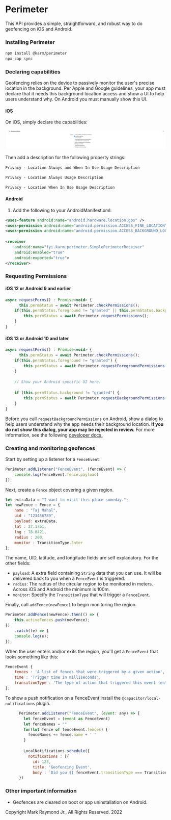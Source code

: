 # Perimeter

This API provides a simple, straightforward, and robust way to do geofencing on iOS and Android. 

### Installing Perimeter

```bash
npm install @karm/perimeter
npx cap sync
```

### Declaring capabilities

Geofencing relies on the device to passively monitor the user's precise location in the background. Per Apple and Google guidelines, your app must declare that it needs this background location access and show a UI to help users understand why. On Android you must manually show this UI. 

#### iOS

On iOS, simply declare the capabilities:

![iOS Background Location](ios_bg_location.png)

Then add a description for the following property strings:

`Privacy - Location Always and When In Use Usage Description`

`Privacy - Location Always Usage Description`

`Privacy - Location When In Use Usage Description`

#### Android

1. Add the following to your AndroidManifest.xml:

```xml
<uses-feature android:name="android.hardware.location.gps" />
<uses-permission android:name="android.permission.ACCESS_FINE_LOCATION" />
<uses-permission android:name="android.permission.ACCESS_BACKGROUND_LOCATION" />

<receiver
    android:name="fyi.karm.perimeter.SimplePerimeterReceiver"
    android:enabled="true"
    android:exported="true">
</receiver>
```


### Requesting Permissions

#### iOS 12 or Android 9 and earlier

```javascript
async requestPerms() : Promise<void> {
      this.permStatus = await Perimeter.checkPermissions();
    if(this.permStatus.foreground != "granted" || this.permStatus.background != "granted") {
        this.permStatus = await Perimeter.requestPermissions();
    }
}
```

#### iOS 13 or Android 10 and later
```javascript
async requestPerms() : Promise<void> {
      this.permStatus = await Perimeter.checkPermissions();
    if(this.permStatus.foreground != "granted") {
        this.permStatus = await Perimeter.requestForegroundPermissions();
    }

	// Show your Android specific UI here.

    if (this.permStatus.background != "granted") {
        this.permStatus = await Perimeter.requestBackgroundPermissions();
    }
}
```

Before you call `requestBackgroundPermissions` on Android, show a dialog to help users understand why the app needs their background location. **If you do not show this dialog, your app may be rejected in review.** For more information, see the following [developer docs.](https://developer.android.com/training/location/permissions#background-dialog-target-android-11)

### Creating and monitoring geofences

Start by setting up a listener for a `FenceEvent`:

```javascript
Perimeter.addListener("FenceEvent", (fenceEvent) => { 
    console.log(fenceEvent.fence.payload) 
});
```

Next, create a `Fence` object covering a given region.

```javascript
let extraData = "I want to visit this place someday.";
let newFence : Fence = {
    name : "Taj Mahal",
    uid : "123456789",
    payload: extraData,
    lat : 27.1751,
    lng : 78.0421,
    radius : 200, 
    monitor : TransitionType.Enter
};
```

The name, UID, latitude, and longitude fields are self explanatory. For the other fields:

* `payload`: A extra field containing `String` data that you can use. It will be delivered back to you when a `FenceEvent` is triggered.
* `radius`: The radius of the circular region to be monitored in meters. Across iOS and Android the minimum is 100m.
* `monitor`: Specify the `TransitionType` that will trigger a `FenceEvent`.

Finally, call `addFence(newFence)` to begin monitoring the region.

```javascript
Perimeter.addFence(newFence).then(() => {
    this.activeFences.push(newFence);
})
    .catch((e) => {
    console.log(e);
});
```

When the user enters and/or exits the region, you'll get a `FenceEvent` that looks something like this:
```javascript
FenceEvent {
    fences : 'A list of fences that were triggered by a given action',
    time : 'Trigger time in milliseconds',
    transitionType : 'The type of action that triggered this event (enter or exit)'
};
```

To show a push notification on a FenceEvent install the `@capacitor/local-notifications` plugin.
```javascript
      Perimeter.addListener("FenceEvent", (event: any) => { 
        let fenceEvent = (event as FenceEvent)
        let fenceNames = ""
        for(let fence of fenceEvent.fences) {
          fenceNames += fence.name + ' '
        }

        LocalNotifications.schedule({ 
          notifications : [{ 
            id: 123,
            title: 'Geofencing Event',
            body : `Did you ${ fenceEvent.transitionType === TransitionTypes.Enter ? 'enter' : 'exit' } ${ fenceNames.trimEnd() }?`}]})
      })
```

### Other important information
* Geofences are cleared on boot or app uninstallation on Android.

Copyright Mark Raymond Jr., All Rights Reserved. 2022
